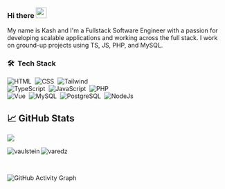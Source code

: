 ### Hi there <img src="https://media.giphy.com/media/hvRJCLFzcasrR4ia7z/giphy.gif" width="25px">

My name is Kash and I'm a Fullstack Software Engineer with a passion for developing scalable applications and working across the full stack. I work on ground-up projects using TS, JS, PHP, and MySQL.

### 🛠 &nbsp;Tech Stack

![HTML](https://img.shields.io/badge/HTML-239120?style=for-the-badge&logo=html5&logoColor=white)&nbsp;
![CSS](https://img.shields.io/badge/CSS-239120?&style=for-the-badge&logo=css3&logoColor=white)&nbsp;
![Tailwind](https://img.shields.io/badge/Tailwind_CSS-38B2AC?style=for-the-badge&logo=tailwind-css&logoColor=white)
<br />
![TypeScript](https://img.shields.io/badge/TypeScript-007ACC?style=for-the-badge&logo=typescript&logoColor=white)&nbsp;
![JavaScript](https://img.shields.io/badge/JavaScript-F7DF1E?style=for-the-badge&logo=javascript&logoColor=black)&nbsp;
![PHP](https://img.shields.io/badge/PHP-777BB4?style=for-the-badge&logo=php&logoColor=white)&nbsp;
<br />
![Vue](https://img.shields.io/badge/Vue.js-35495E?style=for-the-badge&logo=vue.js&logoColor=4FC08D)&nbsp;
![MySQL](https://img.shields.io/badge/MySQL-00000F?style=for-the-badge&logo=mysql&logoColor=white)&nbsp;
![PostgreSQL](https://img.shields.io/badge/PostgreSQL-316192?style=for-the-badge&logo=postgresql&logoColor=white)&nbsp;
![NodeJs](https://img.shields.io/badge/Node.js-43853D?style=for-the-badge&logo=node.js&logoColor=white)&nbsp;
<br />

## &#x1f4c8; GitHub Stats
![](https://komarev.com/ghpvc/?username=varedz&style=flat-square)
<p align="left"><img align="left" src="https://github-readme-stats.vercel.app/api?username=varedz&show_icons=true&locale=en&layout=compact&theme=radical&count_private=true" alt="vaulstein" /></p>

 
<p><img align="center" src="https://github-readme-streak-stats.herokuapp.com/?user=varedz&theme=radical" alt="varedz" /></p>
 
<br />
 
![GitHub Activity Graph](https://activity-graph.herokuapp.com/graph?username=varedz&bg_color=000000&color=4fff67&line=4fff67&point=ffffff&area=true&hide_border=true)  
